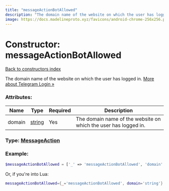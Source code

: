 ```yaml
---
title: "messageActionBotAllowed"
description: "The domain name of the website on which the user has logged in. More about Telegram Login »"
image: https://docs.madelineproto.xyz/favicons/android-chrome-256x256.png
---
```

# Constructor: messageActionBotAllowed  
[Back to constructors index](index.md)



The domain name of the website on which the user has logged in. [More about Telegram Login »](https://core.telegram.org/widgets/login)

### Attributes:

| Name     |    Type       | Required | Description |
|----------|---------------|----------|-------------|
|domain|[string](../types/string.md) | Yes|The domain name of the website on which the user has logged in.|



### Type: [MessageAction](../types/MessageAction.md)


### Example:

```php
$messageActionBotAllowed = ['_' => 'messageActionBotAllowed', 'domain' => 'string'];
```  


Or, if you're into Lua:

```lua
messageActionBotAllowed={_='messageActionBotAllowed', domain='string'}

```


